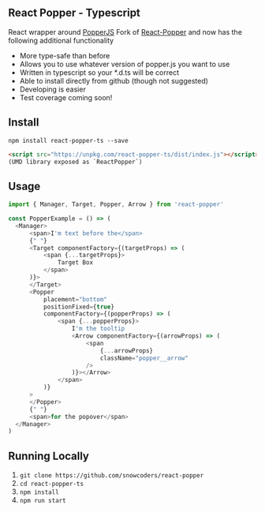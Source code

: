 ## React Popper - Typescript

React wrapper around [PopperJS](https://github.com/FezVrasta/popper.js/)
Fork of [React-Popper](github.com/souporserious/react-popper) and now has the following additional functionality
 - More type-safe than before
 - Allows you to use whatever version of popper.js you want to use
 - Written in typescript so your *.d.ts will be correct
 - Able to install directly from github (though not suggested)
 - Developing is easier
 - Test coverage coming soon!

## Install

`npm install react-popper-ts --save`

```html
<script src="https://unpkg.com/react-popper-ts/dist/index.js"></script>
(UMD library exposed as `ReactPopper`)
```

## Usage

```js
import { Manager, Target, Popper, Arrow } from 'react-popper'

const PopperExample = () => (
  <Manager>
      <span>I'm text before the</span>
      {" "}
      <Target componentFactory={(targetProps) => (
          <span {...targetProps}>
              Target Box
          </span>
      )}>
      </Target>
      <Popper
          placement="bottom"
          positionFixed={true}
          componentFactory={(popperProps) => (
              <span {...popperProps}>
                  I'm the tooltip
                  <Arrow componentFactory={(arrowProps) => (
                      <span
                          {...arrowProps}
                          className="popper__arrow"
                      />
                  )}></Arrow>
              </span>
          )}
      >
      </Popper>
      {" "}
      <span>for the popover</span>
  </Manager>
)
```

## Running Locally

1. `git clone https://github.com/snowcoders/react-popper`
1. `cd react-popper-ts`
1. `npm install`
1. `npm run start`
